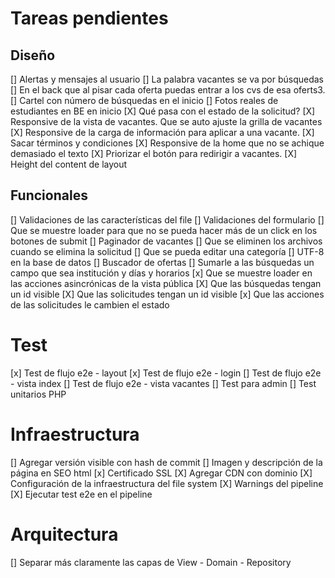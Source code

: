 # Tareas pendientes

## Diseño

[] Alertas y mensajes al usuario
[] La palabra vacantes se va por búsquedas
[] En el back que al pisar cada oferta puedas entrar a los cvs de esa oferts3.
[] Cartel con número de búsquedas en el inicio
[] Fotos reales de estudiantes en BE en inicio
[X] Qué pasa con el estado de la solicitud?
[X] Responsive de la vista de vacantes. Que se auto ajuste la grilla de vacantes
[X] Responsive de la carga de información para aplicar a una vacante.
[X] Sacar términos y condiciones
[X] Responsive de la home que no se achique demasiado el texto
[X] Priorizar el botón para redirigir a vacantes.
[X] Height del content de layout

## Funcionales

[] Validaciones de las características del file
[] Validaciones del formulario
[] Que se muestre loader para que no se pueda hacer más de un click en los botones de submit
[] Paginador de vacantes
[] Que se eliminen los archivos cuando se elimina la solicitud
[] Que se pueda editar una categoría
[] UTF-8 en la base de datos
[] Buscador de ofertas
[] Sumarle a las búsquedas un campo que sea institución y días y horarios
[x] Que se muestre loader en las acciones asincrónicas de la vista pública
[X] Que las búsquedas tengan un id visible
[X] Que las solicitudes tengan un id visible
[x] Que las acciones de las solicitudes le cambien el estado

# Test

[x] Test de flujo e2e - layout
[x] Test de flujo e2e - login
[] Test de flujo e2e - vista index
[] Test de flujo e2e - vista vacantes
[] Test para admin
[] Test unitarios PHP

# Infraestructura

[] Agregar versión visible con hash de commit
[] Imagen y descripción de la página en SEO html
[x] Certificado SSL
[X] Agregar CDN con dominio
[X] Configuración de la infraestructura del file system
[X] Warnings del pipeline
[X] Ejecutar test e2e en el pipeline

# Arquitectura

[] Separar más claramente las capas de View - Domain - Repository